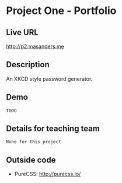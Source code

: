 # Project One - Portfolio

## Live URL
<http://p2.masanders.me>

## Description
An XKCD style password generator.

## Demo
	TODO

## Details for teaching team
	None for this project

## Outside code
* PureCSS: <http://purecss.io/>